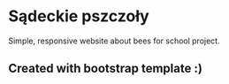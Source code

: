 # Sądeckie pszczoły

Simple, responsive website about bees for school project.

## Created with bootstrap template :) 
